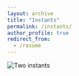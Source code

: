 ```yaml
---
layout: archive
title: "Instants"
permalink: /instants/
author_profile: true
redirect_from:
  - /resume
---
```


![Two instants](https://s2.loli.net/2022/10/30/ySO5UzWcRZflg7o.png)  





